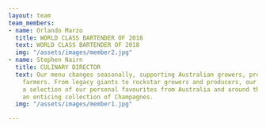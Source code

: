 ```yaml
---
layout: team
team_members:
- name: Orlando Marzo
  title: WORLD CLASS BARTENDER OF 2018
  text: WORLD CLASS BARTENDER OF 2018
  img: "/assets/images/member2.jpg"
- name: Stephen Nairn
  title: CULINARY DIRECTOR
  text: Our menu changes seasonally, supporting Australian growers, producers and
    farmers. From legacy giants to rockstar growers and producers, our wine list features
    a selection of our personal favourites from Australia and around the world, including
    an enticing collection of Champagnes.
  img: "/assets/images/member1.jpg"

---
```

